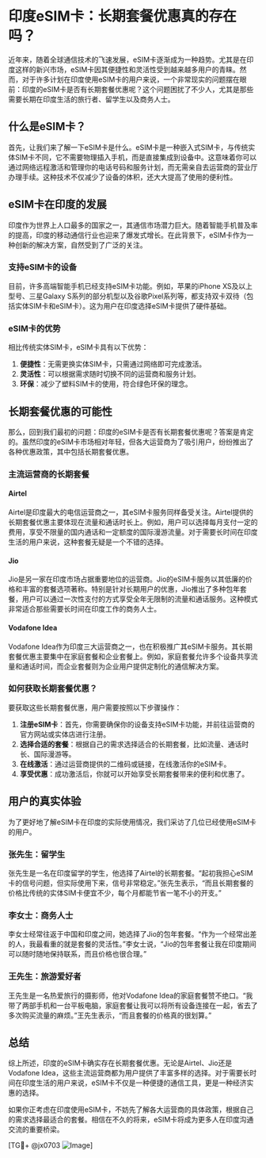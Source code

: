 # 印度eSIM卡：长期套餐优惠真的存在吗？

近年来，随着全球通信技术的飞速发展，eSIM卡逐渐成为一种趋势。尤其是在印度这样的新兴市场，eSIM卡因其便捷性和灵活性受到越来越多用户的青睐。然而，对于许多计划在印度使用eSIM卡的用户来说，一个非常现实的问题摆在眼前：印度的eSIM卡是否有长期套餐优惠呢？这个问题困扰了不少人，尤其是那些需要长期在印度生活的旅行者、留学生以及商务人士。

## 什么是eSIM卡？

首先，让我们来了解一下eSIM卡是什么。eSIM卡是一种嵌入式SIM卡，与传统实体SIM卡不同，它不需要物理插入手机，而是直接集成到设备中。这意味着你可以通过网络远程激活和管理你的电话号码和服务计划，而无需亲自去运营商的营业厅办理手续。这种技术不仅减少了设备的体积，还大大提高了使用的便利性。

## eSIM卡在印度的发展

印度作为世界上人口最多的国家之一，其通信市场潜力巨大。随着智能手机普及率的提高，印度的移动通信行业也迎来了爆发式增长。在此背景下，eSIM卡作为一种创新的解决方案，自然受到了广泛的关注。

### 支持eSIM卡的设备

目前，许多高端智能手机已经支持eSIM卡功能。例如，苹果的iPhone XS及以上型号、三星Galaxy S系列的部分机型以及谷歌Pixel系列等，都支持双卡双待（包括实体SIM卡和eSIM卡）。这为用户在印度选择eSIM卡提供了硬件基础。

### eSIM卡的优势

相比传统实体SIM卡，eSIM卡具有以下优势：

1. **便捷性**：无需更换实体SIM卡，只需通过网络即可完成激活。
2. **灵活性**：可以根据需求随时切换不同的运营商和服务计划。
3. **环保**：减少了塑料SIM卡的使用，符合绿色环保的理念。

## 长期套餐优惠的可能性

那么，回到我们最初的问题：印度的eSIM卡是否有长期套餐优惠呢？答案是肯定的。虽然印度的eSIM卡市场相对年轻，但各大运营商为了吸引用户，纷纷推出了各种优惠政策，其中包括长期套餐优惠。

### 主流运营商的长期套餐

#### Airtel
Airtel是印度最大的电信运营商之一，其eSIM卡服务同样备受关注。Airtel提供的长期套餐优惠主要体现在流量和通话时长上。例如，用户可以选择每月支付一定的费用，享受不限量的国内通话和一定额度的国际漫游流量。对于需要长时间在印度生活的用户来说，这种套餐无疑是一个不错的选择。

#### Jio
Jio是另一家在印度市场占据重要地位的运营商。Jio的eSIM卡服务以其低廉的价格和丰富的套餐选项著称。特别是针对长期用户的优惠，Jio推出了多种包年套餐，用户可以通过一次性支付的方式享受全年无限制的流量和通话服务。这种模式非常适合那些需要长时间在印度工作的商务人士。

#### Vodafone Idea
Vodafone Idea作为印度三大运营商之一，也在积极推广其eSIM卡服务。其长期套餐优惠主要集中在家庭套餐和企业套餐上。例如，家庭套餐允许多个设备共享流量和通话时间，而企业套餐则为企业用户提供定制化的通信解决方案。

### 如何获取长期套餐优惠？

要获取这些长期套餐优惠，用户需要按照以下步骤操作：

1. **注册eSIM卡**：首先，你需要确保你的设备支持eSIM卡功能，并前往运营商的官方网站或实体店进行注册。
2. **选择合适的套餐**：根据自己的需求选择适合的长期套餐，比如流量、通话时长、国际漫游等。
3. **在线激活**：通过运营商提供的二维码或链接，在线激活你的eSIM卡。
4. **享受优惠**：成功激活后，你就可以开始享受长期套餐带来的便利和优惠了。

## 用户的真实体验

为了更好地了解eSIM卡在印度的实际使用情况，我们采访了几位已经使用eSIM卡的用户。

### 张先生：留学生
张先生是一名在印度留学的学生，他选择了Airtel的长期套餐。“起初我担心eSIM卡的信号问题，但实际使用下来，信号非常稳定。”张先生表示，“而且长期套餐的价格比传统的实体SIM卡便宜不少，每个月都能节省一笔不小的开支。”

### 李女士：商务人士
李女士经常往返于中国和印度之间，她选择了Jio的包年套餐。“作为一个经常出差的人，我最看重的就是套餐的灵活性。”李女士说，“Jio的包年套餐让我在印度期间可以随时随地保持联系，而且价格也很合理。”

### 王先生：旅游爱好者
王先生是一名热爱旅行的摄影师，他对Vodafone Idea的家庭套餐赞不绝口。“我带了两部手机和一台平板电脑，家庭套餐让我可以将所有设备连接在一起，省去了多次购买流量的麻烦。”王先生表示，“而且套餐的价格真的很划算。”

## 总结

综上所述，印度的eSIM卡确实存在长期套餐优惠。无论是Airtel、Jio还是Vodafone Idea，这些主流运营商都为用户提供了丰富多样的选择。对于需要长时间在印度生活的用户来说，eSIM卡不仅是一种便捷的通信工具，更是一种经济实惠的选择。

如果你正考虑在印度使用eSIM卡，不妨先了解各大运营商的具体政策，根据自己的需求选择最适合的套餐。相信在不久的将来，eSIM卡将成为更多人在印度沟通交流的重要桥梁。

[TG💪+ @jx0703 ![Image](https://github.com/user-attachments/assets/dbca1d08-cadb-493c-b0ec-ad6f7a83f270)]